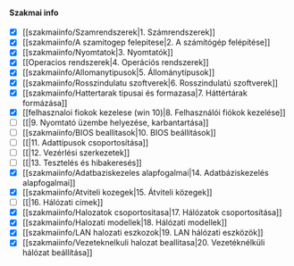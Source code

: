 #### Szakmai info
- [x] [[szakmaiinfo/Szamrendszerek|1. Számrendszerek]]
- [x] [[szakmaiinfo/A szamitogep felepitese|2. A számítógép felépítése]]
- [x] [[szakmaiinfo/Nyomtatok|3. Nyomtatók]]
- [x] [[Operacios rendszerek|4. Operációs rendszerek]]
- [x] [[szakmaiinfo/Allomanytipusok|5. Állománytípusok]]
- [x] [[szakmaiinfo/Rosszindulatu szoftverek|6. Rosszindulatú szoftverek]]
- [x] [[szakmaiinfo/Hattertarak tipusai és formazasa|7. Háttértárak formázása]]
- [x] [[felhasznaloi fiokok kezelese (win 10)|8. Felhasználói fiókok kezelése]]
- [ ] [[|9. Nyomtató üzembe helyezése, karbantartása]]
- [ ] [[szakmaiinfo/BIOS beallitasok|10. BIOS beállítások]]
- [ ] [[|11. Adattípusok csoportosítása]]
- [ ] [[|12. Vezérlési szerkezetek]]
- [ ] [[|13. Tesztelés és hibakeresés]]
- [x] [[szakmaiinfo/Adatbaziskezeles alapfogalmai|14. Adatbáziskezelés alapfogalmai]]
- [x] [[szakmaiinfo/Atviteli kozegek|15. Átviteli közegek]]
- [ ] [[|16. Hálózati címek]]
- [x] [[szakmaiinfo/Halozatok csoportositasa|17. Hálózatok csoportosítása]]
- [x] [[szakmaiinfo/Halozati modellek|18. Hálózati modellek]]
- [x] [[szakmaiinfo/LAN halozati eszkozok|19. LAN hálózati eszközök]]
- [x] [[szakmaiinfo/Vezeteknelkuli halozat beallitasa|20. Vezetéknélküli hálózat beállítása]]